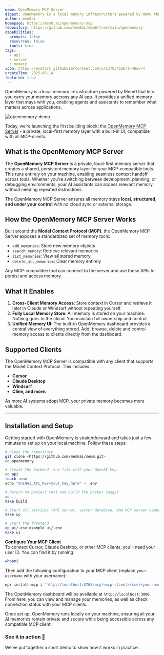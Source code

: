 ```yaml
---
name: OpenMemory MCP Server
digest: OpenMemory is a local memory infrastructure powered by Mem0 that lets you carry your memory accross any AI app. It provides a unified memory layer that stays with you, enabling agents and assistants to remember what matters across applications.
author: mem0ai
homepage: https://mem0.ai/openmemory-mcp
repository: https://github.com/mem0ai/mem0/tree/main/openmemory
capabilities:
  prompts: false
  resources: false
  tools: true
tags:
  - api
  - server
  - memory
icon: https://avatars.githubusercontent.com/u/137054526?s=48&v=4
createTime: 2025-05-14
featured: true
---
```


OpenMemory is a local memory infrastructure powered by Mem0 that lets you carry your memory accross any AI app. It provides a unified memory layer that stays with you, enabling agents and assistants to remember what matters across applications.

![openmemory-demo](https://static.claudemcp.com/images/openmemory-mcp.png)

Today, we’re launching the first building block: the [OpenMemory MCP Server](/servers/openmemory-mcp) - a private, local-first memory layer with a built-in UI, compatible with all MCP-clients.

## What is the OpenMemory MCP Server

The **OpenMemory MCP Server** is a private, local-first memory server that creates a shared, persistent memory layer for your MCP-compatible tools. This runs entirely on your machine, enabling seamless context handoff across tools. Whether you're switching between development, planning, or debugging environments, your AI assistants can access relevant memory without needing repeated instructions.

The OpenMemory MCP Server ensures all memory stays **local, structured, and under your control** with no cloud sync or external storage.

## How the OpenMemory MCP Server Works

Built around the **Model Context Protocol (MCP)**, the OpenMemory MCP Server exposes a standardized set of memory tools:

- `add_memories`: Store new memory objects
- `search_memory`: Retrieve relevant memories
- `list_memories`: View all stored memory
- `delete_all_memories`: Clear memory entirely

Any MCP-compatible tool can connect to the server and use these APIs to persist and access memory.

## What It Enables

1.  **Cross-Client Memory Access**: Store context in Cursor and retrieve it later in Claude or Windsurf without repeating yourself.
2.  **Fully Local Memory Store**: All memory is stored on your machine. Nothing goes to the cloud. You maintain full ownership and control.
3.  **Unified Memory UI**: The built-in OpenMemory dashboard provides a central view of everything stored. Add, browse, delete and control memory access to clients directly from the dashboard.

## Supported Clients

The OpenMemory MCP Server is compatible with any client that supports the Model Context Protocol. This includes:

- **Cursor**
- **Claude Desktop**
- **Windsurf**
- **Cline, and more.**

As more AI systems adopt MCP, your private memory becomes more valuable.

---

## Installation and Setup

Getting started with OpenMemory is straightforward and takes just a few minutes to set up on your local machine. Follow these steps:

```bash
# Clone the repository
git clone <https://github.com/mem0ai/mem0.git>
cd openmemory

# Create the backend .env file with your OpenAI key
cd api
touch .env
echo "OPENAI_API_KEY=your_key_here" > .env

# Return to project root and build the Docker images
cd ..
make build

# Start all services (API server, vector database, and MCP server components)
make up

# Start the frontend
cp ui/.env.example ui/.env
make ui
```

**Configure Your MCP Client**  
To connect Cursor, Claude Desktop, or other MCP clients, you'll need your user ID. You can find it by running:

```bash
whoami
```

Then add the following configuration to your MCP client (replace `your-username` with your username):

```bash
npx install-mcp i "http://localhost:8765/mcp/<mcp-client>/sse/<your-username>" --client <mcp-client>
```

The OpenMemory dashboard will be available at `http://localhost:3000`. From here, you can view and manage your memories, as well as check connection status with your MCP clients.

Once set up, OpenMemory runs locally on your machine, ensuring all your AI memories remain private and secure while being accessible across any compatible MCP client.

### See it in action 🎥 

We’ve put together a short demo to show how it works in practice:

<video
src="https://mem0.ai/blog/content/media/2025/05/Mem0-openMemory.mp4"
poster="https://img.spacergif.org/v1/3340x2160/0a/spacer.png"
width="3340"
height="2160"
controls
playsinline
preload="metadata"
style="background: transparent url('https://mem0.ai/blog/content/media/2025/05/Mem0-openMemory_thumb.jpg') 50% 50% / cover no-repeat;"></video>

## Real-World Examples

**Scenario 1: Cross-Tool Project Flow** Define technical requirements of a project in Claude Desktop. Build in Cursor. Debug issues in Windsurf - all with shared context passed through OpenMemory.

**Scenario 2: Preferences That Persist** Set your preferred code style or tone in one tool. When you switch to another MCP client, it can access those same preferences without redefining them.

**Scenario 3: Project Knowledge**

Save important project details once, then access them from any compatible AI tool, no more repetitive explanations.

## Conclusion

The OpenMemory MCP Server brings **memory to MCP-compatible tools** without giving up control or privacy. It solves a foundational limitation in modern LLM workflows: the loss of context across tools, sessions, and environments.

By standardizing memory operations and keeping all data local, it reduces token overhead, improves performance, and unlocks more intelligent interactions across the growing ecosystem of AI assistants.

This is just the beginning. The MCP server is the first core layer in the OpenMemory platform - a broader effort to make memory portable, private, and interoperable across AI systems.

With OpenMemory MCP, your AI memories stay private, portable, and under your control, exactly where they belong.
